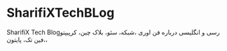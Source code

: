 # SharifiXTechBLog
SharifiX Tech Blogرسی و انگلیسی  درباره فن اوری ،شبکه، سئو، بلاک چین، کرپیپتو ،فین تک، پایتون، 
